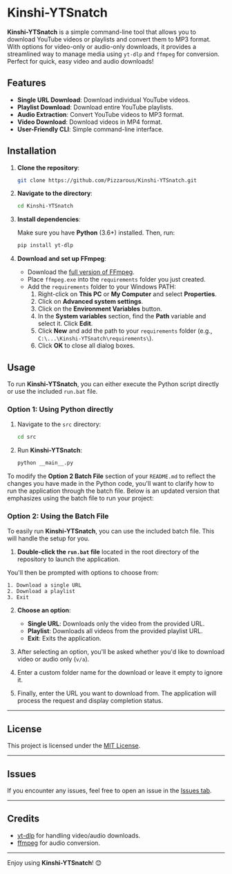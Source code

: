 # Kinshi-YTSnatch

**Kinshi-YTSnatch** is a simple command-line tool that allows you to download YouTube videos or playlists and convert them to MP3 format. With options for video-only or audio-only downloads, it provides a streamlined way to manage media using `yt-dlp` and `ffmpeg` for conversion. Perfect for quick, easy video and audio downloads!

## Features

- **Single URL Download**: Download individual YouTube videos.
- **Playlist Download**: Download entire YouTube playlists.
- **Audio Extraction**: Convert YouTube videos to MP3 format.
- **Video Download**: Download videos in MP4 format.
- **User-Friendly CLI**: Simple command-line interface.

## Installation

1. **Clone the repository**:

   ```bash
   git clone https://github.com/Pizzarous/Kinshi-YTSnatch.git
   ```

2. **Navigate to the directory**:

   ```bash
   cd Kinshi-YTSnatch
   ```

3. **Install dependencies**:

   Make sure you have **Python** (3.6+) installed. Then, run:

   ```bash
   pip install yt-dlp
   ```

4. **Download and set up FFmpeg**:
   - Download the [full version of FFmpeg](https://ffmpeg.org/download.html).
   - Place `ffmpeg.exe` into the `requirements` folder you just created.
   - Add the `requirements` folder to your Windows PATH:
     1. Right-click on **This PC** or **My Computer** and select **Properties**.
     2. Click on **Advanced system settings**.
     3. Click on the **Environment Variables** button.
     4. In the **System variables** section, find the **Path** variable and select it. Click **Edit**.
     5. Click **New** and add the path to your `requirements` folder (e.g., `C:\...\Kinshi-YTSnatch\requirements\`).
     6. Click **OK** to close all dialog boxes.

## Usage

To run **Kinshi-YTSnatch**, you can either execute the Python script directly or use the included `run.bat` file.

### Option 1: Using Python directly

1. Navigate to the `src` directory:

   ```bash
   cd src
   ```

2. Run **Kinshi-YTSnatch**:

   ```bash
   python __main__.py
   ```

To modify the **Option 2 Batch File** section of your `README.md` to reflect the changes you have made in the Python code, you'll want to clarify how to run the application through the batch file. Below is an updated version that emphasizes using the batch file to run your project:

### Option 2: Using the Batch File

To easily run **Kinshi-YTSnatch**, you can use the included batch file. This will handle the setup for you.

1. **Double-click the `run.bat` file** located in the root directory of the repository to launch the application.

You'll then be prompted with options to choose from:

```
1. Download a single URL
2. Download a playlist
3. Exit
```

2. **Choose an option**:

   - **Single URL**: Downloads only the video from the provided URL.
   - **Playlist**: Downloads all videos from the provided playlist URL.
   - **Exit**: Exits the application.

3. After selecting an option, you'll be asked whether you'd like to download video or audio only (`v/a`).

4. Enter a custom folder name for the download or leave it empty to ignore it.

5. Finally, enter the URL you want to download from. The application will process the request and display completion status.

---

## License

This project is licensed under the [MIT License](LICENSE).

---

## Issues

If you encounter any issues, feel free to open an issue in the [Issues tab](https://github.com/Pizzarous/Kinshi-YTSnatch/issues).

---

## Credits

- [yt-dlp](https://github.com/yt-dlp/yt-dlp) for handling video/audio downloads.
- [ffmpeg](https://ffmpeg.org/) for audio conversion.

---

Enjoy using **Kinshi-YTSnatch**! 😊
